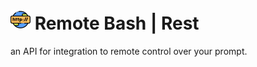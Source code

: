 # ![Alt_Text](https://github.com/remotebash/remote-bash-rest/blob/master/http.png) Remote Bash | Rest

an API for integration to remote control over your prompt.  

